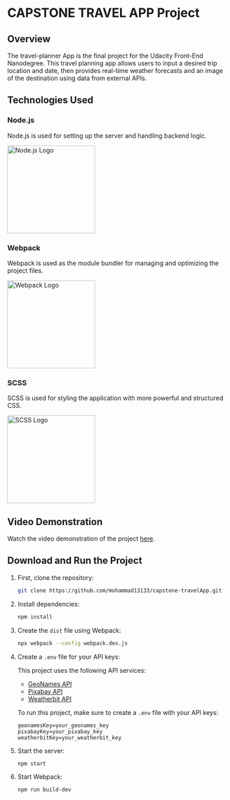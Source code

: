 # CAPSTONE TRAVEL APP Project

## Overview

The travel-planner App is the final project for the Udacity Front-End Nanodegree. This travel planning app allows users to input a desired trip location and date, then provides real-time weather forecasts and an image of the destination using data from external APIs.

## Technologies Used

### Node.js

Node.js is used for setting up the server and handling backend logic.

<img src="https://upload.wikimedia.org/wikipedia/commons/d/d9/Node.js_logo.svg" alt="Node.js Logo" width="200"/>

### Webpack

Webpack is used as the module bundler for managing and optimizing the project files.

<img src="https://upload.wikimedia.org/wikipedia/commons/9/94/Webpack.svg" alt="Webpack Logo" width="200"/>

### SCSS

SCSS is used for styling the application with more powerful and structured CSS.

<img src="https://upload.wikimedia.org/wikipedia/commons/9/96/Sass_Logo_Color.svg" alt="SCSS Logo" width="200"/>

## Video Demonstration

Watch the video demonstration of the project [here](https://drive.google.com/file/d/16ZTx0YPJK4WwTr6Y5Ut8U8Tixd5_b1JC/view?usp=sharing).

## Download and Run the Project

1. First, clone the repository:

   ```bash
   git clone https://github.com/mohammad13133/capstone-travelApp.git
   ```

2. Install dependencies:

   ```bash
   npm install
   ```

3. Create the `dist` file using Webpack:

   ```bash
   npx webpack --config webpack.dev.js
   ```

4. Create a `.env` file for your API keys:

   This project uses the following API services:

   - [GeoNames API](http://www.geonames.org/)
   - [Pixabay API](https://pixabay.com/api/docs/)
   - [Weatherbit API](https://www.weatherbit.io/api)

   To run this project, make sure to create a `.env` file with your API keys:

   ```plaintext
   geonamesKey=your_geonames_key
   pixabayKey=your_pixabay_key
   weatherbitKey=your_weatherbit_key
   ```

5. Start the server:

   ```bash
   npm start
   ```

6. Start Webpack:

   ```bash
   npm run build-dev
   ```
